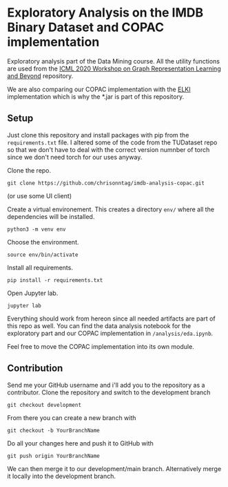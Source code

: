 # Exploratory Analysis on the IMDB Binary Dataset and COPAC implementation

Exploratory analysis part of the Data Mining course. All the utility functions are used from the 
[ICML 2020 Workshop on Graph Representation Learning and Beyond](https://github.com/chrsmrrs/tudataset) repository. 

We are also comparing our COPAC implementation with the [ELKI](https://elki-project.github.io) implementation which is 
why the \*.jar is part of this repository. 

## Setup
Just clone this repository and install packages with pip from the ```requirements.txt``` file. I altered some 
of the code from the TUDataset repo so that we don't have to deal with the correct version numnber of torch 
since we don't need torch for our uses anyway. 

Clone the repo.

```
git clone https://github.com/chrisonntag/imdb-analysis-copac.git
```
(or use some UI client)

Create a virtual environement. This creates a directory ```env/``` where all the dependencies will be installed.
```
python3 -m venv env
```

Choose the environment.
```
source env/bin/activate
```

Install all requirements.
```
pip install -r requirements.txt
```

Open Jupyter lab.
```
jupyter lab
```

Everything should work from hereon since all needed artifacts are part of this repo as well. 
You can find the data analysis notebook for the exploratory part and our COPAC implementation 
in ```/analysis/eda.ipynb```. 

Feel free to move the COPAC implementation into its own module. 

## Contribution
Send me your GitHub username and i'll add you to the repository as a contributor. 
Clone the repository and switch to the development branch

```
git checkout development
```

From there you can create a new branch with 
```
git checkout -b YourBranchName
```

Do all your changes here and push it to GitHub with

```
git push origin YourBranchName
```

We can then merge it to our development/main branch. Alternatively merge it locally into the development branch. 



